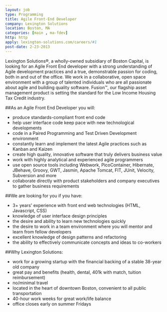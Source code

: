 ```yaml
---
layout: job
type: Programming
title: Agile Front-End Developer
company: Lexington Solutions
location: Boston, MA
categories: [main , ma-fdev]
http: http
apply: lexington-solutions.com/careers/#1
post-date: 2-23-2013
---
```


Lexington Solutions®, a wholly-owned subsidiary of Boston Capital, is looking for an Agile Front End developer with a strong understanding of Agile development practices and a true, demonstrable passion for coding, both in and out of the office. We work in a collaborative, open space environment with a group of talented individuals who are all passionate about agile and building quality software. Fusion™, our flagship asset management product is setting the standard for the Low Income Housing Tax Credit industry.

##As an Agile Front End Developer you will:

* produce standards-compliant front end code
* help user interface code keep pace with new technological developments
* code in a Paired Programming and Test Driven Development environment
* constantly learn and implement the latest Agile practices such as Kanban and Kaizen
* create high quality, innovative software that truly delivers business value
* work with highly analytical and experienced agile programmers
* use open source tools including Webwork, PicoContainer, Hibernate, JBehave, Groovy, GWT, Jasmin, Apache Tomcat, FIT, JUnit, Velocity, Subversion and more
* collaborate directly with product stakeholders and company executives to gather business requirements

##We are looking for you if you have:

* 3+ years' experience with front end web technologies (HTML, Javascript, CSS)
* knowledge of user interface design principles
* the desire and ability to learn new technologies quickly
* the desire to work in a team environment where you will mentor and learn from fellow developers
* excellent knowledge of design patterns and refactoring
* the ability to effectively communicate concepts and ideas to co-workers

##Why Lexington Solutions:
 
* work for a growing startup with the financial backing of a stable 38-year old company
* great pay and benefits (health, dental, 401k with match, tuition reimbursement)
* no/minimal travel
* located in the heart of downtown Boston, convenient to all public transportation
* 40-hour work weeks for great work/life balance
* office closes early on summer Fridays
